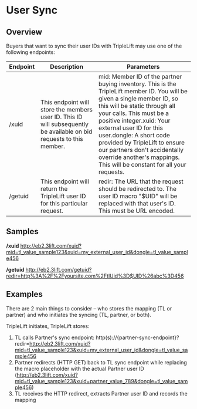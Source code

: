 # User Sync

## Overview
Buyers that want to sync their user IDs with TripleLift may use one of the following endpoints:

|Endpoint|Description|Parameters|
|--- |--- |--- |
|/xuid|This endpoint will store the members user ID. This ID will subsequently be available on bid requests to this member.|mid: Member ID of the partner buying inventory. This is the TripleLift member ID. You will be given a single member ID, so this will be static through all your calls. This must be a positive integer.xuid: Your external user ID for this user.dongle: A short code provided by TripleLift to ensure our partners don't accidentally override another's mappings. This will be constant for all your requests.|
|/getuid|This endpoint will return the TripleLift user ID for this particular request.|redir: The URL that the request should be redirected to. The user ID macro "$UID" will be replaced with that user's ID. This must be URL encoded.|

## Samples

**/xuid**
http://eb2.3lift.com/xuid?mid=tl_value_sample123&xuid=my_external_user_id&dongle=tl_value_sample456

**/getuid**
http://eb2.3lift.com/getuid?redir=http%3A%2F%2Fyoursite.com%2FtlUid%3D$UID%26abc%3D456

## Examples
There are 2 main things to consider – who stores the mapping (TL or partner) and who initiates the syncing (TL, partner, or both).

TripleLift initiates, TripleLift stores:
1. TL calls Partner's sync endpoint: http(s)://{partner-sync-endpoint}?redir=http://eb2.3lift.com/xuid?mid=tl_value_sample123&xuid=my_external_user_id&dongle=tl_value_sample456
2. Partner redirects (HTTP GET) back to TL sync endpoint while replacing the macro placeholder with the actual Partner user ID (http://eb2.3lift.com/xuid?mid=tl_value_sample123&xuid=partner_value_789&dongle=tl_value_sample456)
3. TL receives the HTTP redirect, extracts Partner user ID and records the mapping
